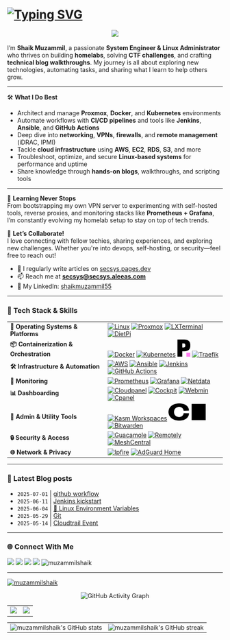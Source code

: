 # [![Typing SVG](https://readme-typing-svg.herokuapp.com?font=Fira+Code&size=30&duration=4000&pause=1000&width=520&lines=Hi+there%2C+I+am+Muzammil+%F0%9F%91%8B)](https://git.io/typing-svg)

<p align="center">
  <img src="https://readme-typing-svg.herokuapp.com?font=Fira+Code&weight=500&size=22&duration=3000&pause=1000&color=00F7FF&center=true&vCenter=true&width=600&lines=Linux+Admin+%7C+DevOps+Engineer+%7C+CTF+Player;Open+to+Learn%2C+Experiment%2C+and+Grow" />
</p>


I’m **Shaik Muzammil**, a passionate **System Engineer & Linux Administrator** who thrives on building **homelabs**, solving **CTF challenges**, and crafting **technical blog walkthroughs**. My journey is all about exploring new technologies, automating tasks, and sharing what I learn to help others grow.

---

🛠️ **What I Do Best**  
- Architect and manage **Proxmox**, **Docker**, and **Kubernetes** environments  
- Automate workflows with **CI/CD pipelines** and tools like **Jenkins**, **Ansible**, and **GitHub Actions**  
- Deep dive into **networking**, **VPNs**, **firewalls**, and **remote management** (iDRAC, IPMI)  
- Tackle **cloud infrastructure** using **AWS**, **EC2**, **RDS**, **S3**, and more  
- Troubleshoot, optimize, and secure **Linux-based systems** for performance and uptime  
- Share knowledge through **hands-on blogs**, walkthroughs, and scripting tools

---

🧠 **Learning Never Stops**  
From bootstrapping my own VPN server to experimenting with self-hosted tools, reverse proxies, and monitoring stacks like **Prometheus + Grafana**, I’m constantly evolving my homelab setup to stay on top of tech trends.

📢 **Let’s Collaborate!**  
I love connecting with fellow techies, sharing experiences, and exploring new challenges. Whether you're into devops, self-hosting, or security—feel free to reach out!

- 📝 I regularly write articles on <a href="https://secsys.pages.dev" target="_blank">secsys.pages.dev</a>  
- 📫 Reach me at **secsys@secsys.aleeas.com**  
- 🔗 My LinkedIn: <a href="https://www.linkedin.com/in/shaikmuzammil55/" target="_blank">shaikmuzammil55</a>

---
### 🧰 Tech Stack & Skills
<!-- Tech Stack Overview -->
<table>
  <tr>
    <td><b>🐧 Operating Systems & Platforms</b></td>
    <td>
      <a href="https://www.linux.org/" target="_blank" rel="noopener noreferrer"><img src="https://raw.githubusercontent.com/homarr-labs/dashboard-icons/main/png/linux.png" height="40" alt="Linux" /></a>
      <a href="https://www.proxmox.com/" target="_blank" rel="noopener noreferrer"><img src="https://raw.githubusercontent.com/homarr-labs/dashboard-icons/main/png/proxmox.png" height="40" alt="Proxmox" /></a>
      <a href="#" target="_blank" rel="noopener noreferrer"><img src="https://secsys.pages.dev/assets/vm/ct/lxconsole/logo1.webp" height="40" alt="LXTerminal" /></a>
      <a href="https://dietpi.com/" target="_blank" rel="noopener noreferrer"><img src="https://raw.githubusercontent.com/homarr-labs/dashboard-icons/main/png/dietpi.png" height="40" alt="DietPi" /></a>
    </td>
  </tr>
  <tr>
    <td><b>📦 Containerization & Orchestration</b></td>
    <td>
      <a href="https://www.docker.com/" target="_blank" rel="noopener noreferrer"><img src="https://raw.githubusercontent.com/homarr-labs/dashboard-icons/main/png/docker.png" height="40" alt="Docker" /></a>
      <a href="https://kubernetes.io/" target="_blank" rel="noopener noreferrer"><img src="https://raw.githubusercontent.com/homarr-labs/dashboard-icons/main/png/kubernetes.png" height="40" alt="Kubernetes" /></a>
      <a href="https://www.portainer.io/" target="_blank" rel="noopener noreferrer"><img src="https://raw.githubusercontent.com/homarr-labs/dashboard-icons/main/png/portainer.png" height="40" alt="Portainer" /></a>
      <a href="https://traefik.io/" target="_blank" rel="noopener noreferrer"><img src="https://raw.githubusercontent.com/homarr-labs/dashboard-icons/main/png/traefik.png" height="40" alt="Traefik" /></a>
    </td>
  </tr>
  <tr>
    <td><b>🛠️ Infrastructure & Automation</b></td>
    <td>
      <a href="https://aws.amazon.com/" target="_blank" rel="noopener noreferrer"><img src="https://raw.githubusercontent.com/homarr-labs/dashboard-icons/main/png/aws.png" height="40" alt="AWS" /></a>
      <a href="https://www.ansible.com/" target="_blank" rel="noopener noreferrer"><img src="https://raw.githubusercontent.com/homarr-labs/dashboard-icons/main/png/ansible.png" height="40" alt="Ansible" /></a>
      <a href="https://www.jenkins.io/" target="_blank" rel="noopener noreferrer"><img src="https://raw.githubusercontent.com/homarr-labs/dashboard-icons/main/png/jenkins.png" height="40" alt="Jenkins" /></a>
      <a href="https://github.com/features/actions" target="_blank" rel="noopener noreferrer"><img src="https://secsys.pages.dev/assets/devops/gh-actions/actions.webp" height="40" alt="GitHub Actions" /></a>
    </td>
  </tr>
  <tr>
    <td><b>📡 Monitoring</b></td>
    <td>
      <a href="https://prometheus.io/" target="_blank" rel="noopener noreferrer"><img src="https://raw.githubusercontent.com/homarr-labs/dashboard-icons/main/png/prometheus.png" height="40" alt="Prometheus" /></a>
      <a href="https://grafana.com/" target="_blank" rel="noopener noreferrer"><img src="https://raw.githubusercontent.com/homarr-labs/dashboard-icons/main/png/grafana.png" height="40" alt="Grafana" /></a>
      <a href="https://www.netdata.cloud/" target="_blank" rel="noopener noreferrer"><img src="https://raw.githubusercontent.com/homarr-labs/dashboard-icons/main/png/netdata.png" height="40" alt="Netdata" /></a>
    </td>
  </tr>
  <tr>
    <td><b>📊 Dashboarding</b></td>
    <td>
      <a href="https://www.cloudpanel.io/" target="_blank" rel="noopener noreferrer"><img src="https://raw.githubusercontent.com/homarr-labs/dashboard-icons/main/png/cloudpanel.png" height="40" alt="Cloudpanel" /></a>
      <a href="https://cockpit-project.org/" target="_blank" rel="noopener noreferrer"><img src="https://raw.githubusercontent.com/homarr-labs/dashboard-icons/main/png/cockpit.png" height="40" alt="Cockpit" /></a>
      <a href="https://www.webmin.com/" target="_blank" rel="noopener noreferrer"><img src="https://raw.githubusercontent.com/homarr-labs/dashboard-icons/main/png/webmin.png" height="40" alt="Webmin" /></a>
      <a href="https://cpanel.net/" target="_blank" rel="noopener noreferrer"><img src="https://raw.githubusercontent.com/homarr-labs/dashboard-icons/main/png/cpanel.png" height="40" alt="Cpanel" /></a>
    </td>
  </tr>
  <tr>
    <td><b>🧰 Admin & Utility Tools</b></td>
    <td>
      <a href="https://www.kasmweb.com/" target="_blank" rel="noopener noreferrer"><img src="https://raw.githubusercontent.com/homarr-labs/dashboard-icons/main/png/kasm.png" height="40" alt="Kasm Workspaces" /></a>
      <a href="https://coder.com/" target="_blank" rel="noopener noreferrer"><img src="https://raw.githubusercontent.com/homarr-labs/dashboard-icons/main/png/coder.png" height="40" alt="Coder" /></a>
      <a href="https://bitwarden.com/" target="_blank" rel="noopener noreferrer"><img src="https://raw.githubusercontent.com/homarr-labs/dashboard-icons/main/png/bitwarden.png" height="40" alt="Bitwarden" /></a>
    </td>
  </tr>
  <tr>
    <td><b>🔒 Security & Access</b></td>
    <td>
      <a href="https://guacamole.apache.org/" target="_blank" rel="noopener noreferrer"><img src="https://raw.githubusercontent.com/homarr-labs/dashboard-icons/main/png/guacamole.png" height="40" alt="Guacamole" /></a>
      <a href="#" target="_blank" rel="noopener noreferrer"><img src="https://raw.githubusercontent.com/homarr-labs/dashboard-icons/main/png/remotely.png" height="40" alt="Remotely" /></a>
      <a href="https://meshcentral.com/" target="_blank" rel="noopener noreferrer"><img src="https://raw.githubusercontent.com/homarr-labs/dashboard-icons/main/png/meshcentral.png" height="40" alt="MeshCentral" /></a>
    </td>
  </tr>
  <tr>
    <td><b>🌐 Network & Privacy</b></td>
    <td>
      <a href="https://www.ipfire.org/" target="_blank" rel="noopener noreferrer"><img src="https://www.ipfire.org/favicon.ico" height="40" alt="Ipfire" /></a>
      <a href="https://adguard.com/en/adguard-home/overview.html" target="_blank" rel="noopener noreferrer"><img src="https://raw.githubusercontent.com/homarr-labs/dashboard-icons/main/png/adguard-home.png" height="40" alt="AdGuard Home" /></a>
    </td>
  </tr>
</table>

---

### 📝 Latest Blog posts
<!-- BLOG-POST-LIST:START -->
- `2025-07-01` | [github workflow](https://secsys.pages.dev/posts/github-wotkflow/)  
- `2025-06-11` | [Jenkins kickstart](https://secsys.pages.dev/posts/jenkinskickstart/)  
- `2025-06-04` | [🐧 Linux Environment Variables](https://secsys.pages.dev/posts/linux-environment/)  
- `2025-05-29` | [Git](https://secsys.pages.dev/posts/git-cheat/)  
- `2025-05-14` | [Cloudtrail Event](https://secsys.pages.dev/posts/aws-cloudtrail/)  
<!-- BLOG-POST-LIST:END -->

---

### 🌐 Connect With Me

<p>
  <a href="mailto:secsys@secsys.aleeas.com"><img src="https://img.shields.io/badge/Email-%23ea4335.svg?&style=for-the-badge&logo=gmail&logoColor=white" /></a>
  <a href="https://www.linkedin.com/in/shaikmuzammil55"><img src="https://img.shields.io/badge/LinkedIn-%230077B5.svg?&style=for-the-badge&logo=linkedin&logoColor=white" /></a>
  <a href="https://secsys.pages.dev"><img src="https://img.shields.io/badge/Website-%23ff5722.svg?&style=for-the-badge&logo=firefox-browser&logoColor=white" /></a>
  <a href="https://secsys.pages.dev/feed.xml"><img src="https://img.shields.io/badge/RSS-%23ff6600.svg?&style=for-the-badge&logo=rss&logoColor=white" /></a>
  <img src="https://komarev.com/ghpvc/?username=muzammilshaik&label=Profile%20views&color=0e75b6&style=flat" alt="muzammilshaik" />
</p>

---
<p align="left">
  <a href="https://github.com/ryo-ma/github-profile-trophy">
    <img src="https://github-profile-trophy.vercel.app/?username=muzammilshaik&theme=darkhub&row=1&title=Experience,Commit,PullRequest,Repositories" alt="muzammilshaik" />
  </a>
</p>


<!-- GitHub calendar -->
<p align="center">
  <img src="https://github-readme-activity-graph.vercel.app/graph?username=muzammilshaik&theme=tokyo-night" alt="GitHub Activity Graph" />
</p>

<table>
  <tr>
    <td>
      <!-- GitHub Summary Card -->
      <img src="https://github-profile-summary-cards.vercel.app/api/cards/profile-details?username=muzammilshaik&theme=tokyonight" />
    </td>
    <td>
      <!-- Top Languages Card -->
      <img src="https://github-readme-stats.vercel.app/api/top-langs?username=muzammilshaik&show_icons=true&locale=en&layout=compact&theme=tokyonight" />
    </td>
  </tr>
</table>

<table>
  <tr>
    <td>
      <img src="https://github-readme-stats.vercel.app/api?username=muzammilshaik&show_icons=true&locale=en&theme=tokyonight" alt="muzammilshaik's GitHub stats"/>
    </td>
    <td>
      <img src="https://github-readme-streak-stats.herokuapp.com/?user=muzammilshaik&theme=tokyonight" alt="muzammilshaik's GitHub streak"/>
    </td>
  </tr>
</table>